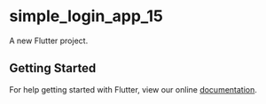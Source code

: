 # simple_login_app_15

A new Flutter project.

## Getting Started

For help getting started with Flutter, view our online
[documentation](https://flutter.io/).
